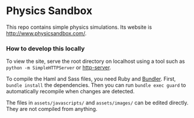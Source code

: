 # Physics Sandbox

This repo contains simple physics simulations. Its website is http://www.physicsandbox.com/.

### How to develop this locally

To view the site, serve the root directory on localhost using a tool such as `python -m SimpleHTTPServer` or [http-server](https://github.com/indexzero/http-server).

To compile the Haml and Sass files, you need Ruby and [Bundler](http://bundler.io/). First, `bundle install` the dependencies. Then you can run `bundle exec guard` to automatically recompile when changes are detected.

The files in `assets/javascripts/` and `assets/images/` can be edited directly. They are not compiled from anything.

